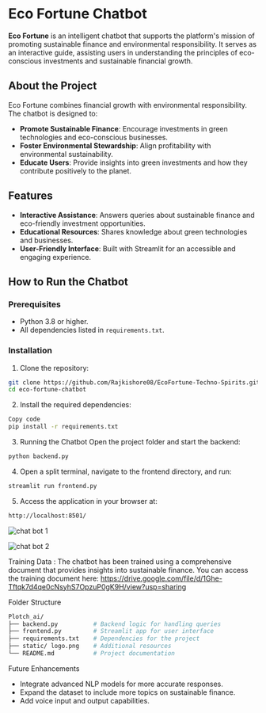 # Eco Fortune Chatbot  

**Eco Fortune** is an intelligent chatbot that supports the platform's mission of promoting sustainable finance and environmental responsibility. It serves as an interactive guide, assisting users in understanding the principles of eco-conscious investments and sustainable financial growth.  

## About the Project  

Eco Fortune combines financial growth with environmental responsibility. The chatbot is designed to:  
- **Promote Sustainable Finance**: Encourage investments in green technologies and eco-conscious businesses.  
- **Foster Environmental Stewardship**: Align profitability with environmental sustainability.  
- **Educate Users**: Provide insights into green investments and how they contribute positively to the planet.  

## Features  
- **Interactive Assistance**: Answers queries about sustainable finance and eco-friendly investment opportunities.  
- **Educational Resources**: Shares knowledge about green technologies and businesses.  
- **User-Friendly Interface**: Built with Streamlit for an accessible and engaging experience.  

## How to Run the Chatbot  

### Prerequisites  
- Python 3.8 or higher.  
- All dependencies listed in `requirements.txt`.  

### Installation  
1. Clone the repository:  
```bash  
git clone https://github.com/Rajkishore08/EcoFortune-Techno-Spirits.git  
cd eco-fortune-chatbot  
```
2. Install the required dependencies:
```bash
Copy code
pip install -r requirements.txt
```
3. Running the Chatbot
Open the project folder and start the backend:
```bash
python backend.py  
```
4. Open a split terminal, navigate to the frontend directory, and run:
```bash
streamlit run frontend.py  
```
5. Access the application in your browser at:
```bash
http://localhost:8501/  
```
![chat bot 1](https://github.com/user-attachments/assets/3f1f1b44-7739-4d92-a254-9be25939b5e3)

![chat bot 2](https://github.com/user-attachments/assets/2facffe7-93f0-452a-9277-71f9448bfd23)


Training Data :
The chatbot has been trained using a comprehensive document that provides insights into sustainable finance.
You can access the training document here: https://drive.google.com/file/d/1Ghe-Tftqk7d4qe0cNsyhS7OpzuP0gK9H/view?usp=sharing

Folder Structure
```bash
Plotch_ai/  
├── backend.py          # Backend logic for handling queries  
├── frontend.py         # Streamlit app for user interface  
├── requirements.txt    # Dependencies for the project  
├── static/ logo.png    # Additional resources  
└── README.md           # Project documentation  
```
Future Enhancements
- Integrate advanced NLP models for more accurate responses.
- Expand the dataset to include more topics on sustainable finance.
- Add voice input and output capabilities.
